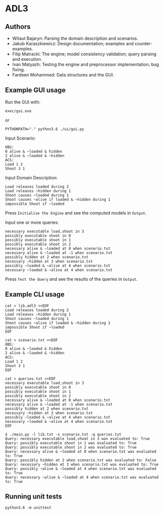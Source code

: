 # ADL3

## Authors

- Witaut Bajaryn: Parsing the domain description and scenarios.
- Jakub Karaszkiewicz: Design documentation; examples and counter-examples.
- Filip Matracki: The engine; model consistency validation; query parsing and execution.
- Ivan Matyazh: Testing the engine and preprocessor implementation; bug fixing.
- Fardeen Mohammed: Data structures and the GUI.

## Example GUI usage

Run the GUI with:
```
exec/gui.exe
```
or
```
PYTHONPATH="." python3.6 ./ui/gui.py
```

Input Scenario:
```
OBS:
0 alive & ~loaded & hidden
2 alive & ~loaded & ~hidden
ACS:
Load 1 2
Shoot 3 1
```

Input Domain Description:
```
Load releases loaded during 2
Load releases ~hidden during 1
Shoot causes ~loaded during 1
Shoot causes ~alive if loaded & ~hidden during 1
impossible Shoot if ~loaded
```

Press `Initialise the Engine` and see the computed models in `Output`.

Input one or more queries:
```
necessary executable load,shoot in 3
possibly executable shoot in 0
possibly executable shoot in 1
possibly executable shoot in 2
necessary alive & ~loaded at 0 when scenario.txt
necessary alive & ~loaded at -1 when scenario.txt
possibly hidden at 2 when scenario.txt
necessary ~hidden at 3 when scenario.txt
possibly ~loaded & ~alive at 4 when scenario.txt
necessary ~loaded & ~alive at 4 when scenario.txt
```

Press `Test the Query` and see the results of the queries in `Output`.

## Example CLI usage

```
cat > lib.adl3 <<EOF
Load releases loaded during 2
Load releases ~hidden during 1
Shoot causes ~loaded during 1
Shoot causes ~alive if loaded & ~hidden during 1
impossible Shoot if ~loaded
EOF

cat > scenario.txt <<EOF
OBS:
0 alive & ~loaded & hidden
2 alive & ~loaded & ~hidden
ACS:
Load 1 2
Shoot 3 1
EOF

cat > queries.txt <<EOF
necessary executable load,shoot in 3
possibly executable shoot in 0
possibly executable shoot in 1
possibly executable shoot in 2
necessary alive & ~loaded at 0 when scenario.txt
necessary alive & ~loaded at -1 when scenario.txt
possibly hidden at 2 when scenario.txt
necessary ~hidden at 3 when scenario.txt
possibly ~loaded & ~alive at 4 when scenario.txt
necessary ~loaded & ~alive at 4 when scenario.txt
EOF

$ ./main.py -l lib.txt -s scenario.txt -q queries.txt
Query: necessary executable load,shoot in 3 was evaluated to: True
Query: possibly executable shoot in 1 was evaluated to: True
Query: possibly executable shoot in 2 was evaluated to: True
Query: necessary alive & ~loaded at 0 when scenario.txt was evaluated to: True
Query: possibly hidden at 2 when scenario.txt was evaluated to: False
Query: necessary ~hidden at 3 when scenario.txt was evaluated to: True
Query: possibly ~alive & ~loaded at 4 when scenario.txt was evaluated to: True
Query: necessary ~alive & ~loaded at 4 when scenario.txt was evaluated to: True
```

## Running unit tests

```
python3.6 -m unittest
```
